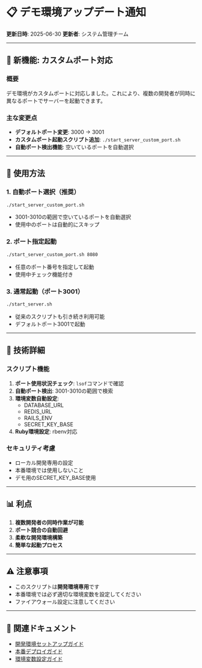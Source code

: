 # 📋 デモ環境アップデート通知

**更新日時**: 2025-06-30
**更新者**: システム管理チーム

---

## 🚀 新機能: カスタムポート対応

### 概要
デモ環境がカスタムポートに対応しました。これにより、複数の開発者が同時に異なるポートでサーバーを起動できます。

### 主な変更点
- **デフォルトポート変更**: 3000 → 3001
- **カスタムポート起動スクリプト追加**: `./start_server_custom_port.sh`
- **自動ポート検出機能**: 空いているポートを自動選択

---

## 📖 使用方法

### 1. 自動ポート選択（推奨）
```bash
./start_server_custom_port.sh
```
- 3001-3010の範囲で空いているポートを自動選択
- 使用中のポートは自動的にスキップ

### 2. ポート指定起動
```bash
./start_server_custom_port.sh 8080
```
- 任意のポート番号を指定して起動
- 使用中チェック機能付き

### 3. 通常起動（ポート3001）
```bash
./start_server.sh
```
- 従来のスクリプトも引き続き利用可能
- デフォルトポート3001で起動

---

## 🔧 技術詳細

### スクリプト機能
1. **ポート使用状況チェック**: `lsof`コマンドで確認
2. **自動ポート検出**: 3001-3010の範囲で検索
3. **環境変数自動設定**: 
   - DATABASE_URL
   - REDIS_URL
   - RAILS_ENV
   - SECRET_KEY_BASE
4. **Ruby環境設定**: rbenv対応

### セキュリティ考慮
- ローカル開発専用の設定
- 本番環境では使用しないこと
- デモ用のSECRET_KEY_BASE使用

---

## 📊 利点

1. **複数開発者の同時作業が可能**
2. **ポート競合の自動回避**
3. **柔軟な開発環境構築**
4. **簡単な起動プロセス**

---

## ⚠️ 注意事項

- このスクリプトは**開発環境専用**です
- 本番環境では必ず適切な環境変数を設定してください
- ファイアウォール設定に注意してください

---

## 🔗 関連ドキュメント

- [開発環境セットアップガイド](./setup_guide.md)
- [本番デプロイガイド](./DEPLOYMENT_GUIDE.md)
- [環境変数設定ガイド](./environment_variables.md)